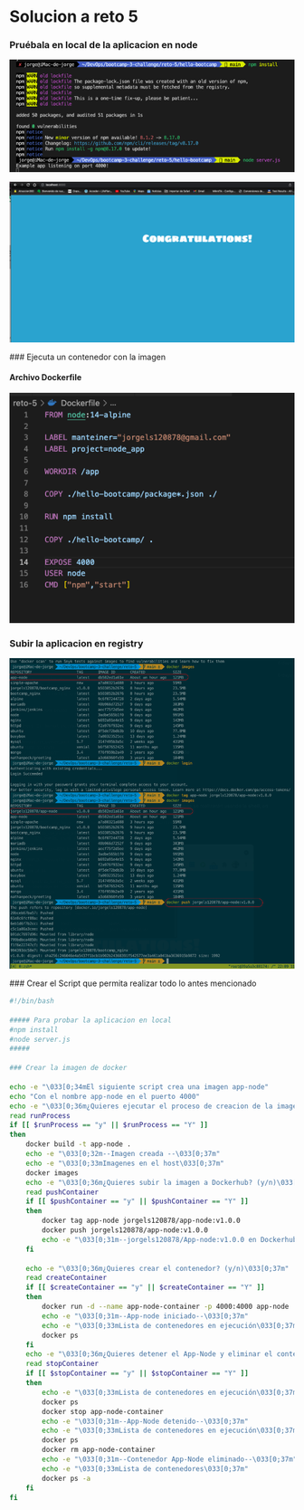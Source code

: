 # Solucion a reto 5

### Pruébala en local de la aplicacion en node

![screenshotReto5-1](https://github.com/GeorgeCodde/solucion-bootcamp-3-chalenge/blob/main/assets/screenshotReto5-1.png)

![screenshotReto5-2](https://github.com/GeorgeCodde/solucion-bootcamp-3-chalenge/blob/main/assets/screenshotReto5-2.png)

### Ejecuta un contenedor con la imagen

#### Archivo Dockerfile

![screenshotReto5-3](https://github.com/GeorgeCodde/solucion-bootcamp-3-chalenge/blob/main/assets/screenshotReto5-3.png)

### Subir la aplicacion en registry

![screenshotReto5-4](https://github.com/GeorgeCodde/solucion-bootcamp-3-chalenge/blob/main/assets/screenshotReto5-4.png)

### Crear el Script que permita realizar todo lo antes mencionado

```bash
#!/bin/bash

##### Para probar la aplicacion en local
#npm install
#node server.js
#####

### Crear la imagen de docker

echo -e "\033[0;34mEl siguiente script crea una imagen app-node"
echo "Con el nombre app-node en el puerto 4000"
echo -e "\033[0;36m¿Quieres ejecutar el proceso de creacion de la imagen? (y/n)\033[0;37m"
read runProcess
if [[ $runProcess == "y" || $runProcess == "Y" ]]
then
    docker build -t app-node .
    echo -e "\033[0;32m--Imagen creada --\033[0;37m"
    echo -e "\033[0;33mImagenes en el host\033[0;37m"
    docker images
    echo -e "\033[0;36m¿Quieres subir la imagen a Dockerhub? (y/n)\033[0;37m"
    read pushContainer
    if [[ $pushContainer == "y" || $pushContainer == "Y" ]]
    then
        docker tag app-node jorgels120878/app-node:v1.0.0
        docker push jorgels120878/app-node:v1.0.0
        echo -e "\033[0;31m--jorgels120878/App-node:v1.0.0 en Dockerhub --\033[0;37m"
    fi

    echo -e "\033[0;36m¿Quieres crear el contenedor? (y/n)\033[0;37m"
    read createContainer
    if [[ $createContainer == "y" || $createContainer == "Y" ]]
    then
        docker run -d --name app-node-container -p 4000:4000 app-node
        echo -e "\033[0;31m--App-node iniciado--\033[0;37m"
        echo -e "\033[0;33mLista de contenedores en ejecución\033[0;37m"
        docker ps
    fi
    echo -e "\033[0;36m¿Quieres detener el App-Node y eliminar el contenedor? (y/n)\033[0;37m"
    read stopContainer
    if [[ $stopContainer == "y" || $stopContainer == "Y" ]]
    then
        echo -e "\033[0;33mLista de contenedores en ejecución\033[0;37m"
        docker ps
        docker stop app-node-container
        echo -e "\033[0;31m--App-Node detenido--\033[0;37m"
        echo -e "\033[0;33mLista de contenedores en ejecución\033[0;37m"
        docker ps
        docker rm app-node-container
        echo -e "\033[0;31m--Contenedor App-Node eliminado--\033[0;37m"
        echo -e "\033[0;33mLista de contenedores\033[0;37m"
        docker ps -a
    fi
fi

```
